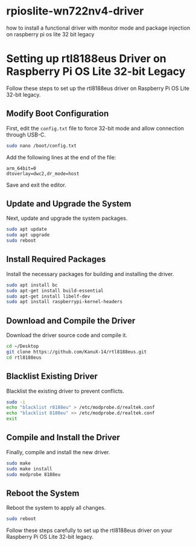 # rpioslite-wn722nv4-driver
how to install a functional driver with monitor mode and package injection on raspberry pi os lite 32 bit legacy


# Setting up rtl8188eus Driver on Raspberry Pi OS Lite 32-bit Legacy

Follow these steps to set up the rtl8188eus driver on Raspberry Pi OS Lite 32-bit legacy.

## Modify Boot Configuration
First, edit the `config.txt` file to force 32-bit mode and allow connection through USB-C.

```bash
sudo nano /boot/config.txt
```

Add the following lines at the end of the file:

```
arm_64bit=0
dtoverlay=dwc2,dr_mode=host
```

Save and exit the editor.

## Update and Upgrade the System
Next, update and upgrade the system packages.

```bash
sudo apt update
sudo apt upgrade
sudo reboot
```

## Install Required Packages
Install the necessary packages for building and installing the driver.

```bash
sudo apt install bc
sudo apt-get install build-essential
sudo apt-get install libelf-dev
sudo apt install raspberrypi-kernel-headers
```

## Download and Compile the Driver
Download the driver source code and compile it.

```bash
cd ~/Desktop
git clone https://github.com/KanuX-14/rtl8188eus.git
cd rtl8188eus
```

## Blacklist Existing Driver
Blacklist the existing driver to prevent conflicts.

```bash
sudo -i
echo "blacklist r8188eu" > /etc/modprobe.d/realtek.conf
echo "blacklist 8188eu" >> /etc/modprobe.d/realtek.conf
exit
```

## Compile and Install the Driver
Finally, compile and install the new driver.

```bash
sudo make
sudo make install
sudo modprobe 8188eu
```

## Reboot the System
Reboot the system to apply all changes.

```bash
sudo reboot
```

Follow these steps carefully to set up the rtl8188eus driver on your Raspberry Pi OS Lite 32-bit legacy.

